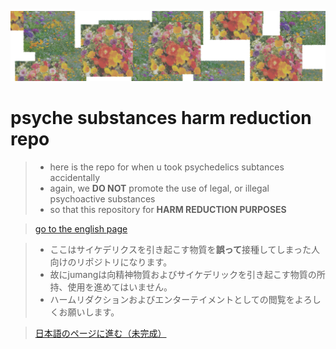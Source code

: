 ![AWESOME CHEATSHEETS LOGO](_design/bk.png)
# psyche substances harm reduction repo

> * here is the repo for when u took psychedelics subtances accidentally
> * again, we <strong>DO NOT</strong> promote the use of legal, or illegal psychoactive substances
> * so that this repository for <strong>HARM REDUCTION PURPOSES</strong>

>  [go to the english page](english/main.md)

> * ここはサイケデリクスを引き起こす物質を<strong>誤って</strong>接種してしまった人向けのリポジトリになります。
> * 故にjumangは向精神物質およびサイケデリックを引き起こす物質の所持、使用を進めてはいません。
> * ハームリダクションおよびエンターテイメントとしての閲覧をよろしくお願いします。

>  [日本語のページに進む（未完成）](japanese/main.md)
